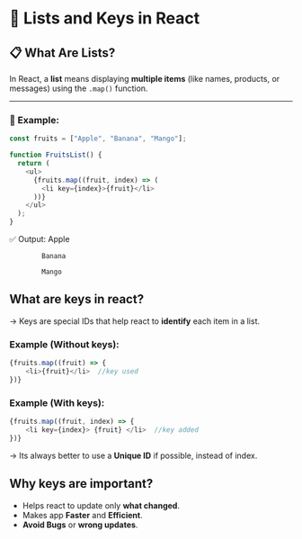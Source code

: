 # 📝 Lists and Keys in React

## 📋 What Are Lists?

In React, a **list** means displaying **multiple items** (like names, products, or messages) using the `.map()` function.

---

### 🔄 Example:

```js
const fruits = ["Apple", "Banana", "Mango"];

function FruitsList() {
  return (
    <ul>
      {fruits.map((fruit, index) => (
        <li key={index}>{fruit}</li>
      ))}
    </ul>
  );
}
```

✅ Output:  Apple

            Banana

            Mango


## What are keys in react?
-> Keys are special IDs that help react to **identify** each item in a list.

### Example (Without keys):

```js
{fruits.map((fruit) => {
    <li>{fruit}</li>  //key used
})}
```

### Example (With keys):

```js
{fruits.map((fruit, index) => {
    <li key={index}> {fruit} </li>  //key added
})}
```
-> Its always better to use a **Unique ID** if possible, instead of index.

## Why keys are important?
* Helps react to update only **what changed**.
* Makes app **Faster** and **Efficient**.
* **Avoid Bugs** or **wrong updates**.